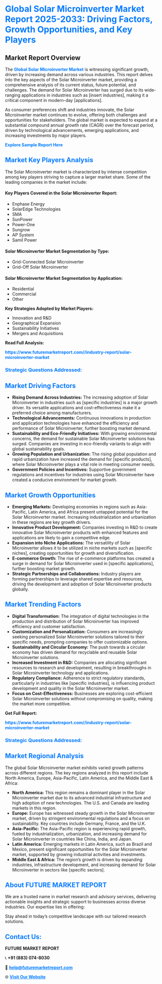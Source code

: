 <h1 style="color: #007BFF;">Global Solar Microinverter Market Report 2025-2033: Driving Factors, Growth Opportunities, and Key Players</h1>

<section id="overview">
<h2>Market Report Overview</h2>
<p>The <a href="https://www.futuremarketreport.com//industry-report/solar-microinverter-market" style="color: #007BFF; text-decoration: none;"><strong>Global Solar Microinverter Market</strong></a> is witnessing significant growth, driven by increasing demand across various industries. This report delves into the key aspects of the Solar Microinverter market, providing a comprehensive analysis of its current status, future potential, and challenges. The demand for Solar Microinverter has surged due to its wide-ranging applications in industries such as [insert industries], making it a critical component in modern-day [applications].</p>
<p>As consumer preferences shift and industries innovate, the Solar Microinverter market continues to evolve, offering both challenges and opportunities for stakeholders. The global market is expected to expand at a substantial compound annual growth rate (CAGR) over the forecast period, driven by technological advancements, emerging applications, and increasing investments by major players.</p>
</section>

<section id="overview">
<p><a href="https://www.futuremarketreport.com//request-sample/reportId=46429" style="color: #007BFF; text-decoration: none;"><strong>Explore Sample Report Here</strong></a></p>
</section>

<section id="key-players">
<h2 style="color: #007BFF;">Market Key Players Analysis</h2>
<p>The Solar Microinverter market is characterized by intense competition among key players striving to capture a larger market share. Some of the leading companies in the market include:</p>
<h4>Key Players Covered in the Solar Microinverter Report:</h4>
<ul><li>Enphase Energy</li><li>SolarEdge Technologies</li><li>SMA</li><li>SunPower</li><li>Power-One</li><li>Sungrow</li><li>AP System</li><li>Samil Power</li></ul>
<h4>Solar Microinverter Market Segmentation by Type:</h4>
<ul><li>Grid-Connected Solar Microinverter</li><li>Grid-Off Solar Microinverter</li></ul>

<h4>Solar Microinverter Market Segmentation by Application:</h4>
<ul><li>Residential</li><li>Commercial</li><li>Other</li></ul>
<p><strong>Key Strategies Adopted by Market Players:</strong></p>
<ul>
<li>Innovation and R&D</li>
<li>Geographical Expansion</li>
<li>Sustainability Initiatives</li>
<li>Mergers and Acquisitions</li>
</ul>
</section>

<section>
<p><strong>Read Full Analysis: </strong></p><a href="https://www.futuremarketreport.com//industry-report/solar-microinverter-market" style="color: #007BFF; text-decoration: none;"><strong>https://www.futuremarketreport.com//industry-report/solar-microinverter-market</strong></a>
<h3 style="color: #007BFF;">Strategic Questions Addressed:</h3>
</section>

<section id="driving-factors">
<h2 style="color: #007BFF;">Market Driving Factors</h2>
<ul>
<li><strong>Rising Demand Across Industries:</strong> The increasing adoption of Solar Microinverter in industries such as [specific industries] is a major growth driver. Its versatile applications and cost-effectiveness make it a preferred choice among manufacturers.</li>
<li><strong>Technological Advancements:</strong> Continuous innovations in production and application technologies have enhanced the efficiency and performance of Solar Microinverter, further boosting market demand.</li>
<li><strong>Sustainability and Eco-Friendly Initiatives:</strong> With growing environmental concerns, the demand for sustainable Solar Microinverter solutions has surged. Companies are investing in eco-friendly variants to align with global sustainability goals.</li>
<li><strong>Growing Population and Urbanization:</strong> The rising global population and rapid urbanization have increased the demand for [specific products], where Solar Microinverter plays a vital role in meeting consumer needs.</li>
<li><strong>Government Policies and Incentives:</strong> Supportive government regulations and incentives for industries using Solar Microinverter have created a conducive environment for market growth.</li>
</ul>
</section>

<section id="growth-opportunities">
<h2 style="color: #007BFF;">Market Growth Opportunities</h2>
<ul>
<li><strong>Emerging Markets:</strong> Developing economies in regions such as Asia-Pacific, Latin America, and Africa present untapped potential for the Solar Microinverter market. Increasing industrialization and urbanization in these regions are key growth drivers.</li>
<li><strong>Innovative Product Development:</strong> Companies investing in R&D to create innovative Solar Microinverter products with enhanced features and applications are likely to gain a competitive edge.</li>
<li><strong>Expansion into Niche Applications:</strong> The versatility of Solar Microinverter allows it to be utilized in niche markets such as [specific niches], creating opportunities for growth and diversification.</li>
<li><strong>E-commerce Growth:</strong> The rise of e-commerce platforms has created a surge in demand for Solar Microinverter used in [specific applications], further boosting market growth.</li>
<li><strong>Strategic Partnerships and Collaborations:</strong> Industry players are forming partnerships to leverage shared expertise and resources, driving the development and adoption of Solar Microinverter products globally.</li>
</ul>
</section>

<section id="trending-factors">
<h2 style="color: #007BFF;">Market Trending Factors</h2>
<ul>
<li><strong>Digital Transformation:</strong> The integration of digital technologies in the production and distribution of Solar Microinverter has improved efficiency and customer satisfaction.</li>
<li><strong>Customization and Personalization:</strong> Consumers are increasingly seeking personalized Solar Microinverter solutions tailored to their specific needs, prompting companies to offer customizable options.</li>
<li><strong>Sustainability and Circular Economy:</strong> The push towards a circular economy has driven demand for recyclable and reusable Solar Microinverter solutions.</li>
<li><strong>Increased Investment in R&D:</strong> Companies are allocating significant resources to research and development, resulting in breakthroughs in Solar Microinverter technology and applications.</li>
<li><strong>Regulatory Compliance:</strong> Adherence to strict regulatory standards, particularly in industries like [specific industries], is influencing product development and quality in the Solar Microinverter market.</li>
<li><strong>Focus on Cost-Effectiveness:</strong> Businesses are exploring cost-efficient Solar Microinverter solutions without compromising on quality, making the market more competitive.</li>
</ul>
</section>

<section>
<p><strong>Get Full Report: </strong></p><a href="https://www.futuremarketreport.com//industry-report/solar-microinverter-market" style="color: #007BFF; text-decoration: none;"><strong>https://www.futuremarketreport.com//industry-report/solar-microinverter-market</strong></a>
<h3 style="color: #007BFF;">Strategic Questions Addressed:</h3>
</section>


<section id="regional-analysis">
<h2 style="color: #007BFF;">Market Regional Analysis</h2>
<p>The global Solar Microinverter market exhibits varied growth patterns across different regions. The key regions analyzed in this report include North America, Europe, Asia-Pacific, Latin America, and the Middle East & Africa:</p>
<ul>
<li><strong>North America:</strong> This region remains a dominant player in the Solar Microinverter market due to its advanced industrial infrastructure and high adoption of new technologies. The U.S. and Canada are leading markets in this region.</li>
<li><strong>Europe:</strong> Europe has witnessed steady growth in the Solar Microinverter market, driven by stringent environmental regulations and a focus on sustainability. Key countries include Germany, France, and the U.K.</li>
<li><strong>Asia-Pacific:</strong> The Asia-Pacific region is experiencing rapid growth, fueled by industrialization, urbanization, and increasing demand for Solar Microinverter in countries like China, India, and Japan.</li>
<li><strong>Latin America:</strong> Emerging markets in Latin America, such as Brazil and Mexico, present significant opportunities for the Solar Microinverter market, supported by growing industrial activities and investments.</li>
<li><strong>Middle East & Africa:</strong> The region’s growth is driven by expanding industries, infrastructure development, and increasing demand for Solar Microinverter in sectors like [specific sectors].</li>
</ul>
</section>

<footer>
<h2 style="color: #007BFF;">About FUTURE MARKET REPORT</h2>
<p>We are a trusted name in market research and advisory services, delivering actionable insights and strategic support to businesses across diverse industries. Our expertise lies in offering:</p>

<p>Stay ahead in today’s competitive landscape with our tailored research solutions.</p>

<h2 style="color: #007BFF;">Contact Us:</h2>
<p><strong>FUTURE MARKET REPORT</strong></p>
<p>📞 <strong>+91 (883) 074-8030</strong></p>
<p>📧 <strong><a href="mailto:help@futuremarketreport.com" style="color: #007BFF;">help@futuremarketreport.com</a></strong></p>
<p>🌐 <strong><a href="https://www.futuremarketreport.com/" style="color: #007BFF;">Visit Our Website</a></strong></p>
</footer>